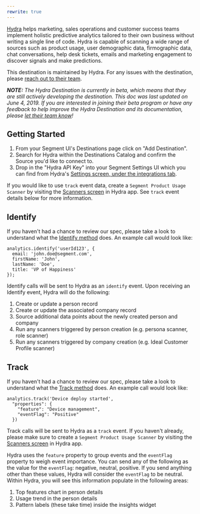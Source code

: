 ```yaml
---
rewrite: true
---
```

[Hydra](https://hydra.ai/?utm_source=segmentio&utm_medium=docs&utm_campaign=partners) helps marketing, sales operations and customer success teams implement holistic predictive analytics tailored to their own business without writing a single line of code. Hydra is capable of scanning a wide range of sources such as product usage, user demographic data, firmographic data, chat conversations, help desk tickets, emails and marketing engagement to discover signals and make predictions.

This destination is maintained by Hydra. For any issues with the destination, please [reach out to their team](mailto:hello@hydra.ai).

_**NOTE:** The Hydra Destination is currently in beta, which means that they are still actively developing the destination. This doc was last updated on June 4, 2019. If you are interested in joining their beta program or have any feedback to help improve the Hydra Destination and its documentation, please [let  their team know](mailto:hello@hydra.ai)!_

## Getting Started

<!-- {{>connection-modes}} --> 


1. From your Segment UI's Destinations page click on "Add Destination".
2. Search for Hydra within the Destinations Catalog and confirm the Source you'd like to connect to.
3. Drop in the "Hydra API Key" into your Segment Settings UI which you can find from Hydra's [Settings screen, under the integrations tab](https://app.hydra.ai/settings#api_info).

If you would like to use `track` event data, create a `Segment Product Usage Scanner` by visiting the [Scanners screen](https://app.hydra.ai/scanners) in Hydra app. See `track` event details below for more information.


## Identify

If you haven't had a chance to review our spec, please take a look to understand what the [Identify method](https://segment.com/docs/spec/identify/) does. An example call would look like:

```
analytics.identify('userId123', {
  email: 'john.doe@segment.com',
  firstName: 'John',
  lastName: 'Doe',
  title: 'VP of Happiness'
});
```

Identify calls will be sent to Hydra as an `identify` event. Upon receiving an Identify event, Hydra will do the following:

1. Create or update a person record
2. Create or update the associated company record
3. Source additional data points about the newly created person and company
4. Run any scanners triggered by person creation (e.g. persona scanner, role scanner)
5. Run any scanners triggered by company creation (e.g. Ideal Customer Profile scanner)


## Track

If you haven't had a chance to review our spec, please take a look to understand what the [Track method](https://segment.com/docs/spec/track/) does. An example call would look like:

```
analytics.track('Device deploy started',
  "properties": {
    "feature": "Device management",
    "eventFlag": "Positive"
  })
```

Track calls will be sent to Hydra as a `track` event. If you haven't already, please make sure to create a `Segment Product Usage Scanner` by visiting the [Scanners screen](https://app.hydra.ai/scanners) in Hydra app.

Hydra uses the `feature` property to group events and the `eventFlag` property to weigh event importance. You can send any of the following as the value for the `eventFlag`: negative, neutral, positive. If you send anything other than these values, Hydra will consider the `eventFlag` to be neutral. Within Hydra, you will see this information populate in the following areas:

1. Top features chart in person details
2. Usage trend in the person details
3. Pattern labels (these take time) inside the insights widget